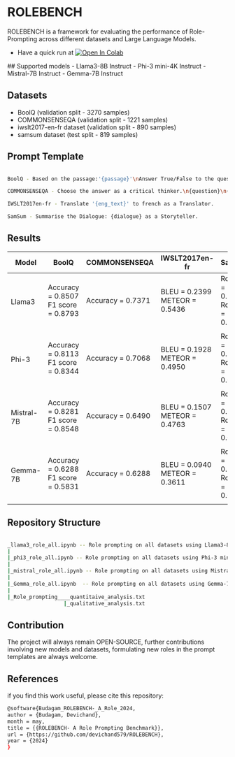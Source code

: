 # ROLEBENCH 

ROLEBENCH is a framework for evaluating the performance of Role-Prompting across different datasets and Large Language Models. 
- Have a quick run at <a target="_blank" href="https://colab.research.google.com/github/devichand579/ROLEBENCH/blob/main/llama3_role_all.ipynb">
  <img src="https://colab.research.google.com/assets/colab-badge.svg" alt="Open In Colab"/>
</a>
## Supported models
- Llama3-8B Instruct 
- Phi-3 mini-4K Instruct
- Mistral-7B Instruct
- Gemma-7B Instruct

## Datasets
- BoolQ (validation split - 3270 samples)
- COMMONSENSEQA (validation split - 1221 samples)
- iwslt2017-en-fr dataset (validation split - 890 samples)
- samsum dataset (test split - 819 samples)

## Prompt Template 
```bash

BoolQ - Based on the passage:'{passage}'\nAnswer True/False to the question: '{question}' as an Omniscient person.

COMMONSENSEQA - Choose the answer as a critical thinker.\n{question}\n{opt1}. {text1}\n{opt2}. {text2}\n{opt3}. {text3}\n{opt4}. {text4}\n{opt5}. {text5}

IWSLT2017en-fr - Translate '{eng_text}' to french as a Translator.

SamSum - Summarise the Dialogue: {dialogue} as a Storyteller.
```


## Results
<table>
  <thead>
    <tr>
      <th>Model</th>
      <th>BoolQ</th>
      <th>COMMONSENSEQA</th>
      <th>IWSLT2017en-fr</th>
      <th>SamSum</th>
    </tr>
  </thead>
  <tbody>
    <tr>
      <td rowspan="2">Llama3</td>
      <td>Accuracy = 0.8507<br>F1 score = 0.8793</td>
      <td>Accuracy = 0.7371</td>
      <td>BLEU = 0.2399<br>METEOR = 0.5436</td>
      <td>Rouge1 = 0.1725<br>RougeL = 0.1229</td>
    </tr>
    <tr>
      <td colspan="4"></td>
    </tr>
    <tr>
      <td rowspan="2">Phi-3</td>
      <td>Accuracy = 0.8113<br>F1 score = 0.8344</td>
      <td>Accuracy = 0.7068</td>
      <td>BLEU = 0.1928<br>METEOR = 0.4950</td>
      <td>Rouge1 = 0.1383<br>RougeL = 0.0951</td>
    </tr>
    <tr>
      <td colspan="4"></td>
    </tr>
    <tr>
      <td rowspan="2">Mistral-7B</td>
      <td>Accuracy = 0.8281<br>F1 score = 0.8548</td>
      <td>Accuracy = 0.6490</td>
      <td>BLEU = 0.1507<br>METEOR = 0.4763</td>
      <td>Rouge1 = 0.1359<br>RougeL = 0.0991</td>
    </tr>
    <tr>
      <td colspan="4"></td>
    </tr>
    <tr>
      <td rowspan="2">Gemma-7B</td>
      <td>Accuracy = 0.6288<br>F1 score = 0.5831</td>
      <td>Accuracy = 0.6288</td>
      <td>BLEU = 0.0940<br>METEOR = 0.3611</td>
      <td>Rouge1 = 0.1192<br>RougeL = 0.0793</td>
    </tr>
    <tr>
      <td colspan="4"></td>
    </tr>
  </tbody>
</table>

## Repository Structure
```bash

_llama3_role_all.ipynb -- Role prompting on all datasets using Llama3-8B Instruct model
|
|_phi3_role_all.ipynb -- Role prompting on all datasets using Phi-3 mini-4K Instruct model
|
|_mistral_role_all.ipynb -- Role prompting on all datasets using Mistral-7B Instruct model
|
|_Gemma_role_all.ipynb  -- Role prompting on all datasets using Gemma-7B Instruct model
|
|_Role_prompting____quantitaive_analysis.txt 
                  |_qualitative_analysis.txt 
```

## Contribution 
The project will always remain OPEN-SOURCE, further contributions involving new models and datasets, formulating new roles in the prompt templates are always welcome.

## References
if you find this work useful, please cite this repository:
```bash
@software{Budagam_ROLEBENCH-_A_Role_2024,
author = {Budagam, Devichand},
month = may,
title = {{ROLEBENCH- A Role Prompting Benchmark}},
url = {https://github.com/devichand579/ROLEBENCH},
year = {2024}
}
```






